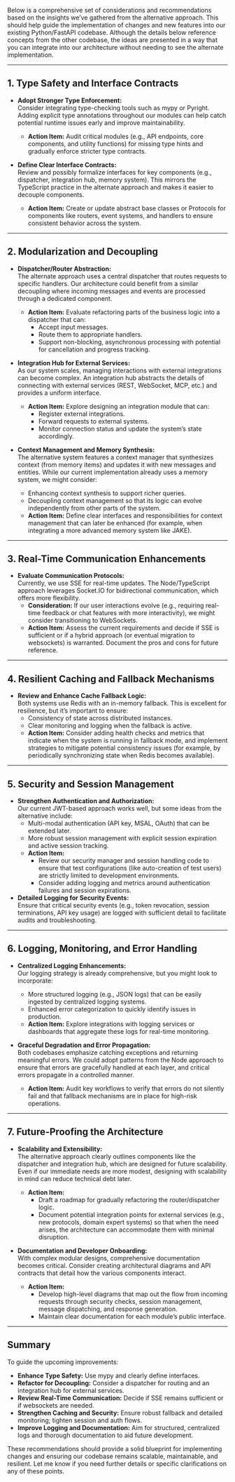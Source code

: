 Below is a comprehensive set of considerations and recommendations based on the insights we’ve gathered from the alternative approach. This should help guide the implementation of changes and new features into our existing Python/FastAPI codebase. Although the details below reference concepts from the other codebase, the ideas are presented in a way that you can integrate into our architecture without needing to see the alternate implementation.

---

## 1. Type Safety and Interface Contracts

- **Adopt Stronger Type Enforcement:**  
  Consider integrating type-checking tools such as mypy or Pyright. Adding explicit type annotations throughout our modules can help catch potential runtime issues early and improve maintainability.

  - **Action Item:** Audit critical modules (e.g., API endpoints, core components, and utility functions) for missing type hints and gradually enforce stricter type contracts.

- **Define Clear Interface Contracts:**  
  Review and possibly formalize interfaces for key components (e.g., dispatcher, integration hub, memory system). This mirrors the TypeScript practice in the alternate approach and makes it easier to decouple components.
  - **Action Item:** Create or update abstract base classes or Protocols for components like routers, event systems, and handlers to ensure consistent behavior across the system.

---

## 2. Modularization and Decoupling

- **Dispatcher/Router Abstraction:**  
  The alternate approach uses a central dispatcher that routes requests to specific handlers. Our architecture could benefit from a similar decoupling where incoming messages and events are processed through a dedicated component.

  - **Action Item:** Evaluate refactoring parts of the business logic into a dispatcher that can:
    - Accept input messages.
    - Route them to appropriate handlers.
    - Support non-blocking, asynchronous processing with potential for cancellation and progress tracking.

- **Integration Hub for External Services:**  
  As our system scales, managing interactions with external integrations can become complex. An integration hub abstracts the details of connecting with external services (REST, WebSocket, MCP, etc.) and provides a uniform interface.

  - **Action Item:** Explore designing an integration module that can:
    - Register external integrations.
    - Forward requests to external systems.
    - Monitor connection status and update the system’s state accordingly.

- **Context Management and Memory Synthesis:**  
  The alternative system features a context manager that synthesizes context (from memory items) and updates it with new messages and entities. While our current implementation already uses a memory system, we might consider:
  - Enhancing context synthesis to support richer queries.
  - Decoupling context management so that its logic can evolve independently from other parts of the system.
  - **Action Item:** Define clear interfaces and responsibilities for context management that can later be enhanced (for example, when integrating a more advanced memory system like JAKE).

---

## 3. Real-Time Communication Enhancements

- **Evaluate Communication Protocols:**  
  Currently, we use SSE for real-time updates. The Node/TypeScript approach leverages Socket.IO for bidirectional communication, which offers more flexibility.
  - **Consideration:** If our user interactions evolve (e.g., requiring real-time feedback or chat features with more interactivity), we might consider transitioning to WebSockets.
  - **Action Item:** Assess the current requirements and decide if SSE is sufficient or if a hybrid approach (or eventual migration to websockets) is warranted. Document the pros and cons for future reference.

---

## 4. Resilient Caching and Fallback Mechanisms

- **Review and Enhance Cache Fallback Logic:**  
  Both systems use Redis with an in-memory fallback. This is excellent for resilience, but it’s important to ensure:
  - Consistency of state across distributed instances.
  - Clear monitoring and logging when the fallback is active.
  - **Action Item:** Consider adding health checks and metrics that indicate when the system is running in fallback mode, and implement strategies to mitigate potential consistency issues (for example, by periodically synchronizing state when Redis becomes available).

---

## 5. Security and Session Management

- **Strengthen Authentication and Authorization:**  
  Our current JWT-based approach works well, but some ideas from the alternative include:
  - Multi-modal authentication (API key, MSAL, OAuth) that can be extended later.
  - More robust session management with explicit session expiration and active session tracking.
  - **Action Item:**
    - Review our security manager and session handling code to ensure that test configurations (like auto-creation of test users) are strictly limited to development environments.
    - Consider adding logging and metrics around authentication failures and session expirations.
- **Detailed Logging for Security Events:**  
  Ensure that critical security events (e.g., token revocation, session terminations, API key usage) are logged with sufficient detail to facilitate audits and troubleshooting.

---

## 6. Logging, Monitoring, and Error Handling

- **Centralized Logging Enhancements:**  
  Our logging strategy is already comprehensive, but you might look to incorporate:

  - More structured logging (e.g., JSON logs) that can be easily ingested by centralized logging systems.
  - Enhanced error categorization to quickly identify issues in production.
  - **Action Item:** Explore integrations with logging services or dashboards that aggregate these logs for real-time monitoring.

- **Graceful Degradation and Error Propagation:**  
  Both codebases emphasize catching exceptions and returning meaningful errors. We could adopt patterns from the Node approach to ensure that errors are gracefully handled at each layer, and critical errors propagate in a controlled manner.
  - **Action Item:** Audit key workflows to verify that errors do not silently fail and that fallback mechanisms are in place for high-risk operations.

---

## 7. Future-Proofing the Architecture

- **Scalability and Extensibility:**  
  The alternative approach clearly outlines components like the dispatcher and integration hub, which are designed for future scalability. Even if our immediate needs are more modest, designing with scalability in mind can reduce technical debt later.

  - **Action Item:**
    - Draft a roadmap for gradually refactoring the router/dispatcher logic.
    - Document potential integration points for external services (e.g., new protocols, domain expert systems) so that when the need arises, the architecture can accommodate them with minimal disruption.

- **Documentation and Developer Onboarding:**  
  With complex modular designs, comprehensive documentation becomes critical. Consider creating architectural diagrams and API contracts that detail how the various components interact.
  - **Action Item:**
    - Develop high-level diagrams that map out the flow from incoming requests through security checks, session management, message dispatching, and response generation.
    - Maintain clear documentation for each module’s public interface.

---

## Summary

To guide the upcoming improvements:

- **Enhance Type Safety:** Use mypy and clearly define interfaces.
- **Refactor for Decoupling:** Consider a dispatcher for routing and an integration hub for external services.
- **Review Real-Time Communication:** Decide if SSE remains sufficient or if websockets are needed.
- **Strengthen Caching and Security:** Ensure robust fallback and detailed monitoring; tighten session and auth flows.
- **Improve Logging and Documentation:** Aim for structured, centralized logs and thorough documentation to aid future development.

These recommendations should provide a solid blueprint for implementing changes and ensuring our codebase remains scalable, maintainable, and resilient. Let me know if you need further details or specific clarifications on any of these points.
